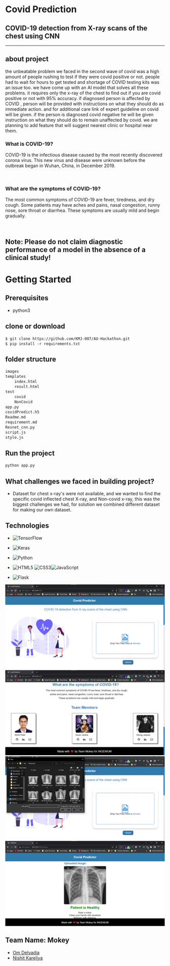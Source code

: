 # Covid Prediction

## COVID-19 detection from X-ray scans of the chest using CNN
---

## about project
the unbeatable problem we faced in the second wave of covid was a high amount of people rushing to test if they were covid positive or not. people had to wait for hours to get tested and shortage of COVID testing kits was an issue too. we have come up with an AI model that solves all these problems. it requires only the x-ray of the chest to find out if you are covid positive or not with 95% accuracy. if diagnosed person is affected by COVID , person will be provided with instructions on what they should do as immediate action. and for additional care link of expert guideline on covid will be given. if the person is diagnosed covid negative he will be given instruction on what they should do to remain unaffected by covid. we are planning to add feature that will suggest nearest clinic or hospital near them.
<br/>

### What is COVID-19?

COVID-19 is the infectious disease caused by the most recently
discovered corona virus. This new virus and disease were unknown
before the outbreak began in Wuhan, China, in December 2019.

<br/>

### What are the symptoms of COVID-19?

The most common symptoms of COVID-19 are fever, tiredness, and
dry cough. Some patients may have aches and pains, nasal
congestion, runny nose, sore throat or diarrhea. These symptoms are
usually mild and begin gradually. 

<br/>

## <strong> Note: Please do not claim diagnostic performance of a model in the absence of a clinical study!  </strong>

# Getting Started

## Prerequisites
- python3
    

## clone or download
```terminal
$ git clone https://github.com/KMJ-007/AU-Hackathon.git
$ pip install -r requirements.txt
```

## folder structure
```terminal
images
templates
    index.html
    result.html
test
    covid
    NonCovid
app.py
covidPredict.h5
Readme.md
requirement.md
Resnet_cnn.py
script.js
style.js
```

## Run the project
```python
python app.py
```
## What challenges we faced in building project?
- Dataset for chest x-ray's were not available, and we wanted to find the specific covid inflected chest X-ray, and Non-covid x-ray, this was the biggest challenges we had, for solution we combined different dataset for making our own dataset.

## Technologies
- ![TensorFlow](https://img.shields.io/badge/TensorFlow-%23FF6F00.svg?style=for-the-badge&logo=TensorFlow&logoColor=white)
- ![Keras](https://img.shields.io/badge/Keras-%23D00000.svg?style=for-the-badge&logo=Keras&logoColor=white)
- ![Python](https://img.shields.io/badge/python-3670A0?style=for-the-badge&logo=python&logoColor=ffdd54)
- ![HTML5](https://img.shields.io/badge/html5-%23E34F26.svg?style=for-the-badge&logo=html5&logoColor=white) ![CSS3](https://img.shields.io/badge/css3-%231572B6.svg?style=for-the-badge&logo=css3&logoColor=white)![JavaScript](https://img.shields.io/badge/javascript-%23323330.svg?style=for-the-badge&logo=javascript&logoColor=%23F7DF1E)
- ![Flask](https://img.shields.io/badge/flask-%23000.svg?style=for-the-badge&logo=flask&logoColor=white)
  
  <!-- demo video/images of projects -->
![](demo/Screenshot%202022-03-27%20160237.png)
![](demo/Screenshot%202022-03-27%20160311.png)
![](demo/Screenshot%202022-03-27%20160335.png)
![](demo/Screenshot%202022-03-27%20160413.png)

  ## Team Name: Mokey

- [Om Delvadia](mailto:om.delvadia02@gmail.com)
- [Nishit Kareliya](mailto:nishit.s.027@gmail.com)

